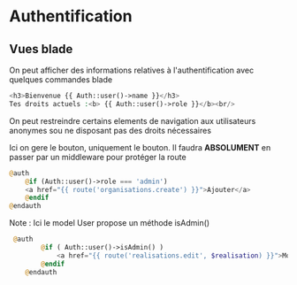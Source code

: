# Authentification



## Vues blade

On peut afficher des informations relatives à l'authentification avec quelques commandes blade
```php
<h3>Bienvenue {{ Auth::user()->name }}</h3> 
Tes droits actuels :<b> {{ Auth::user()->role }}</b><br/>
```

On peut restreindre certains elements de navigation aux utilisateurs anonymes sou ne disposant pas des droits nécessaires

Ici on gere le bouton, uniquement le bouton. Il faudra **ABSOLUMENT** en passer par un middleware pour protéger la route

```php 
@auth
    @if (Auth::user()->role === 'admin')
    <a href="{{ route('organisations.create') }}">Ajouter</a>
    @endif   
@endauth
```

Note : Ici le model User propose un méthode isAdmin()

```php 
 @auth
		@if ( Auth::user()->isAdmin() )
			<a href="{{ route('realisations.edit', $realisation) }}">Modifier</a>
		@endif   
	@endauth
```
